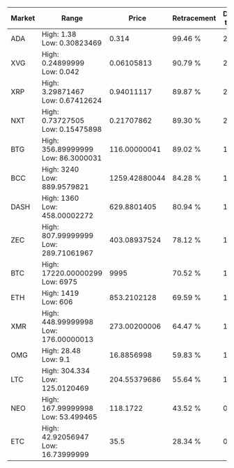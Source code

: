 | Market | Range | Price| Retracement | Doubles to 50% |
| --- | --- | --- | --- | --- |
| ADA | High: 1.38<br />Low: 0.30823469 | 0.314 | 99.46 % | 2.69 |
| XVG | High: 0.24899999<br />Low: 0.042 | 0.06105813 | 90.79 % | 2.38 |
| XRP | High: 3.29871467<br />Low: 0.67412624 | 0.94011117 | 89.87 % | 2.11 |
| NXT | High: 0.73727505<br />Low: 0.15475898 | 0.21707862 | 89.30 % | 2.05 |
| BTG | High: 356.89999999<br />Low: 86.3000031 | 116.00000041 | 89.02 % | 1.91 |
| BCC | High: 3240<br />Low: 889.9579821 | 1259.42880044 | 84.28 % | 1.64 |
| DASH | High: 1360<br />Low: 458.00002272 | 629.8801405 | 80.94 % | 1.44 |
| ZEC | High: 807.99999999<br />Low: 289.71061967 | 403.08937524 | 78.12 % | 1.36 |
| BTC | High: 17220.00000299<br />Low: 6975 | 9995 | 70.52 % | 1.21 |
| ETH | High: 1419<br />Low: 606 | 853.2102128 | 69.59 % | 1.19 |
| XMR | High: 448.99999998<br />Low: 176.00000013 | 273.00200006 | 64.47 % | 1.14 |
| OMG | High: 28.48<br />Low: 9.1 | 16.8856998 | 59.83 % | 1.11 |
| LTC | High: 304.334<br />Low: 125.0120469 | 204.55379686 | 55.64 % | 1.05 |
| NEO | High: 167.99999998<br />Low: 53.499465 | 118.1722 | 43.52 % | 0.00 |
| ETC | High: 42.92056947<br />Low: 16.73999999 | 35.5 | 28.34 % | 0.00 |
